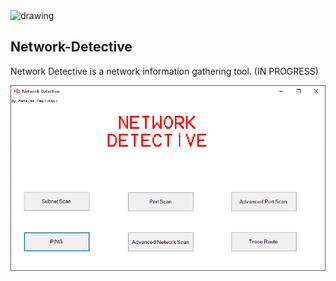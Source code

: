 <img src="Network-Detective-icon.ico" alt="drawing" width="75"/>

## Network-Detective
Network Detective is a network information gathering tool. (IN PROGRESS)

![MainWindow](READMEimg/Capture.PNG)
